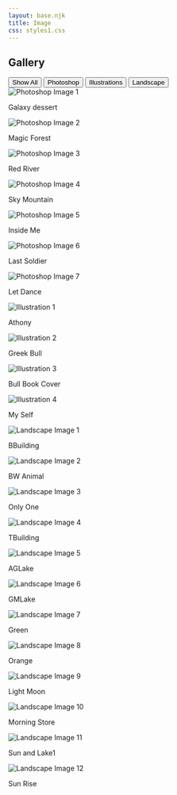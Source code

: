```yaml
---
layout: base.njk
title: Image
css: styles1.css
---
```


 <section class="gallery">
    <h1>Gallery</h1>
    <div class="gallery-menu">
      <button class="tab" onclick="showPhotos('all')">Show All</button>
      <button class="tab" onclick="showPhotos('photoshop')">Photoshop</button>
      <button class="tab" onclick="showPhotos('illustrations')">Illustrations</button>
      <button class="tab" onclick="showPhotos('landscape')">Landscape</button>
    </div>
    <div id="photoshop" class="tab-content">
      <div class="image-container">
        <img src="/image/desertcos1.jpg" alt="Photoshop Image 1" title="hotoshop Image 1">
        <p class="caption">Galaxy dessert </p>
      </div>
      <div class="image-container">
        <img src="/image/Gforest.jpg" alt="Photoshop Image 2" title="Photoshop Image 2">
        <p class="caption">Magic Forest</p>
      </div>
		<div class="image-container">
        <img src="/image/riverred1.jpg" alt="Photoshop Image 3" title="Photoshop Image 3">
        <p class="caption">Red River</p>
      </div>
		<div class="image-container">
        <img src="/image/Skymount1.jpg" alt="Photoshop Image 4" title="Photoshop Image 4">
        <p class="caption">Sky Mountain </p>
      </div>
		<div class="image-container">
        <img src="/image/inself.jpg" alt="Photoshop Image 5" title="Photoshop Image 5">
        <p class="caption">Inside Me</p>
      </div>
		<div class="image-container">
        <img src="/image/mycharactor.jpg" alt="Photoshop Image 6" title="Photoshop Image 6">
        <p class="caption">Last Soldier </p>
      </div>
		<div class="image-container">
        <img src="/image/ange.jpg" alt="Photoshop Image 7" title="Photoshop Image 7">
        <p class="caption">Let Dance </p>
      </div>
    </div>
    <div id="illustrations" class="tab-content">
      <div class="image-container">
        <img src="/image/athonyai22.jpg" alt="Illustration 1" title="Illustration 1">
        <p class="caption">Athony</p>
      </div>
      <div class="image-container">
        <img src="/image/bull end2.png" alt="Illustration 2" title="Illustration 2">
        <p class="caption">Greek Bull</p>
      </div>
		<div class="image-container">
        <img src="/image/bull end2-02.png" alt="Illustration 3" title="Illustration 3">
        <p class="caption">Bull Book Cover</p>
      </div>
		<div class="image-container">
        <img src="/image/prtmys.jpg" alt="Illustration 4" title="Illustration 4">
        <p class="caption">My Self</p>
      </div>
    </div>
    <div id="landscape" class="tab-content">
      <div class="image-container">
        <img src="i/mage/Building.jpg" alt="Landscape Image 1" title="Landscape Image 1">
        <p class="caption">BBuilding </p>
      </div>
      <div class="image-container">
        <img src="/image/animal.jpg" alt="Landscape Image 2" title="Landscape Image 2">
        <p class="caption">BW Animal</p>
      </div>
		<div class="image-container">
        <img src="/image/animal1.jpg" alt="Landscape Image 3" title="Landscape Image 3">
        <p class="caption">Only One</p>
      </div>
		<div class="image-container">
        <img src="/image/building1.jpg" alt="Landscape Image 4" title="Landscape Image 4">
        <p class="caption">TBuilding</p>
      </div>
		<div class="image-container">
        <img src="/image/landscape(1).jpg" alt="Landscape Image 5" title="Landscape Image 5">
        <p class="caption">AGLake</p>
      </div>
		<div class="image-container">
        <img src="/image/Landscape.jpg" alt="Landscape Image 6" title="Landscape Image 6">
        <p class="caption">GMLake</p>
      </div>
		<div class="image-container">
        <img src="/image/landscapegreen.jpg" alt="Landscape Image 7" title="Landscape Image 7">
        <p class="caption">Green</p>
      </div>
		<div class="image-container">
        <img src="/image/landscapetrain.jpg" alt="Landscape Image 8" title="Landscape Image 8">
        <p class="caption">Orange </p>
      </div>
		<div class="image-container">
        <img src="/image/sky.jpg" alt="Landscape Image 9" title="Landscape Image 9">
        <p class="caption">Light Moon </p>
      </div>
		<div class="image-container">
        <img src="/image/storesky.jpg.jpg" alt="Landscape Image 10" title="Landscape Image 10">
        <p class="caption">Morning Store</p>
      </div>
		<div class="image-container">
        <img src="/image/Sunset.jpg" alt="Landscape Image 11" title="Landscape Image 11">
        <p class="caption">Sun and Lake1</p>
      </div>
		<div class="image-container">
        <img src="/image/Sunset1.jpg" alt="Landscape Image 12" title="Landscape Image 12">
        <p class="caption">Sun Rise</p>
      </div>
    </div>
  </section>